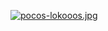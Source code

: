 [![pocos-lokooos.jpg](https://i.postimg.cc/bNK5dM8V/pocos-lokooos.jpg)](https://postimg.cc/fJfCr8VY)
